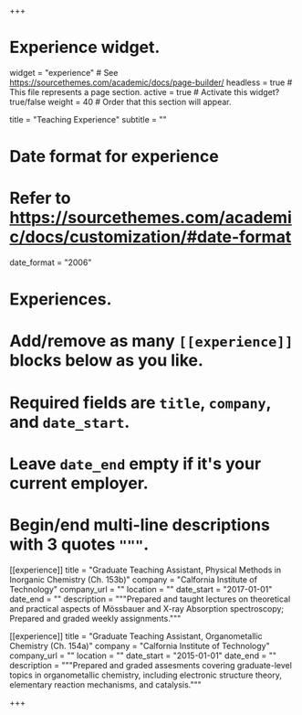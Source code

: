 +++
# Experience widget.
widget = "experience"  # See https://sourcethemes.com/academic/docs/page-builder/
headless = true  # This file represents a page section.
active = true  # Activate this widget? true/false
weight = 40  # Order that this section will appear.

title = "Teaching Experience"
subtitle = ""

# Date format for experience
#   Refer to https://sourcethemes.com/academic/docs/customization/#date-format
date_format = "2006"

# Experiences.
#   Add/remove as many `[[experience]]` blocks below as you like.
#   Required fields are `title`, `company`, and `date_start`.
#   Leave `date_end` empty if it's your current employer.
#   Begin/end multi-line descriptions with 3 quotes `"""`.
[[experience]]
  title = "Graduate Teaching Assistant, Physical Methods in Inorganic Chemistry (Ch. 153b)"
  company = "Calfornia Institute of Technology"
  company_url = ""
  location = ""
  date_start = "2017-01-01"
  date_end = ""
  description = """Prepared and taught lectures on theoretical and practical aspects of M&ouml;ssbauer and X-ray Absorption spectroscopy; Prepared and graded weekly assignments."""

[[experience]]
  title = "Graduate Teaching Assistant, Organometallic Chemistry (Ch. 154a)"
  company = "Calfornia Institute of Technology"
  company_url = ""
  location = ""
  date_start = "2015-01-01"
  date_end = ""
  description = """Prepared and graded assesments covering graduate-level topics in organometallic chemistry, including electronic structure theory, elementary reaction mechanisms, and catalysis."""

+++
